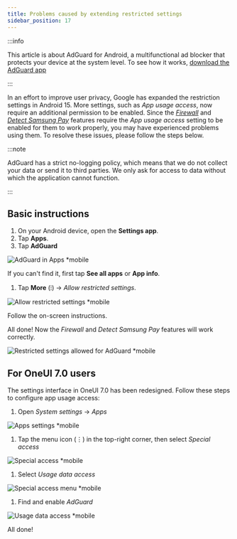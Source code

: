 ```yaml
---
title: Problems caused by extending restricted settings
sidebar_position: 17
---
```


:::info

This article is about AdGuard for Android, a multifunctional ad blocker that protects your device at the system level. To see how it works, [download the AdGuard app](https://agrd.io/download-kb-adblock)

:::

In an effort to improve user privacy, Google has expanded the restriction settings in Android 15. More settings, such as *App usage access*, now require an additional permission to be enabled. Since the *[Firewall](/adguard-for-android/features/protection/firewall)* and *[Detect Samsung Pay](/adguard-for-android/solving-problems/samsungpay-with-adguard-in-south-korea)* features require the *App usage access* setting to be enabled for them to work properly, you may have experienced problems using them. To resolve these issues, please follow the steps below.

:::note

AdGuard has a strict no-logging policy, which means that we do not collect your data or send it to third parties. We only ask for access to data without which the application cannot function.

:::

## Basic instructions

1. On your Android device, open the **Settings app**.
1. Tap **Apps**.
1. Tap **AdGuard**

![AdGuard in Apps *mobile](https://cdn.adtidy.org/content/kb/ad_blocker/android/solving_problems/problems-caused-by-extending-restricted-settings/restricted1.png)

If you can't find it, first tap **See all apps** or **App info**.

1. Tap **More** (⁝) → *Allow restricted settings*.

![Allow restricted settings *mobile](https://cdn.adtidy.org/content/kb/ad_blocker/android/solving_problems/problems-caused-by-extending-restricted-settings/restricted2.png)

Follow the on-screen instructions.

All done! Now the *Firewall* and *Detect Samsung Pay* features will work correctly.

![Restricted settings allowed for AdGuard *mobile](https://cdn.adtidy.org/content/kb/ad_blocker/android/solving_problems/problems-caused-by-extending-restricted-settings/restricted3.png)

## For OneUI 7.0 users

The settings interface in OneUI 7.0 has been redesigned. Follow these steps to configure app usage access:

1. Open *System settings* → *Apps*

![Apps settings *mobile](https://cdn.adtidy.org/content/kb/ad_blocker/android/solving_problems/problems-caused-by-extending-restricted-settings/apps.jpg)

1. Tap the menu icon (⋮) in the top-right corner, then select *Special access*

![Special access *mobile](https://cdn.adtidy.org/content/kb/ad_blocker/android/solving_problems/problems-caused-by-extending-restricted-settings/three-dots.jpg)

1. Select *Usage data access*

![Special access menu *mobile](https://cdn.adtidy.org/content/kb/ad_blocker/android/solving_problems/problems-caused-by-extending-restricted-settings/special.jpg)

1. Find and enable *AdGuard*

![Usage data access *mobile](https://cdn.adtidy.org/content/kb/ad_blocker/android/solving_problems/problems-caused-by-extending-restricted-settings/usage_data.jpg)

All done!
